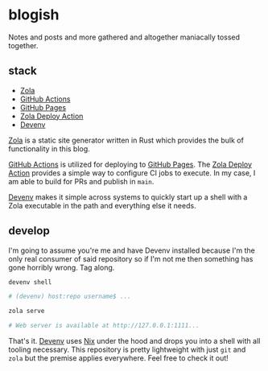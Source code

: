 # blogish

Notes and posts and more gathered and altogether maniacally tossed together.

## stack

- [Zola]
- [GitHub Actions]
- [GitHub Pages]
- [Zola Deploy Action]
- [Devenv]

[Zola] is a static site generator written in Rust which provides the bulk of functionality in this blog.

[GitHub Actions] is utilized for deploying to [GitHub Pages]. The [Zola Deploy Action] provides a simple way to configure CI jobs to execute. In my case, I am able to build for PRs and publish in `main`.

[Devenv] makes it simple across systems to quickly start up a shell with a Zola executable in the path and everything else it needs.

## develop

I'm going to assume you're me and have Devenv installed because I'm the only real consumer of said repository so if I'm not me then something has gone horribly wrong. Tag along.

```bash
devenv shell

# (devenv) host:repo username$ ...

zola serve

# Web server is available at http://127.0.0.1:1111...
```

That's it. [Devenv] uses [Nix] under the hood and drops you into a shell with all tooling necessary. This repository is pretty lightweight with just `git` and `zola` but the premise applies everywhere. Feel free to check it out!

<!-- References: in no particular order but maybe ascending -->

[Devenv]: https://devenv.sh
[GitHub Actions]: https://github.com/features/actions
[GitHub Pages]: https://pages.github.com/
[Nix]: https://nixos.org
[Zola Deploy Action]: https://github.com/shalzz/zola-deploy-action
[Zola]: https://getzola.org